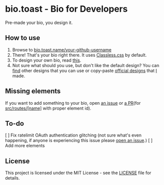 # bio.toast - Bio for Developers
Pre-made your bio, you design it.

## How to use
1. Browse to [bio.toast.name/your-github-username](https://bio.toast.name/_/self)
2. There! That's your bio right there. It uses [Classless.css](https://classless.de/) by default.
3. To design your own bio, read [this](https://github.com/lightly-toasted/my-bio.toast/blob/main/README.md).
4. Not sure what should you use, but don't like the default design? You can [find](https://github.com/search?q=%22my-bio.toast%22&type=repositories) other designs that you can use or copy-paste [official designs](https://gist.github.com/lightly-toasted/5935b3c0b2ea337fe579133d0fd5b4db) that [I](https://github.com/lightly-toasted) made.

## Missing elements
If you want to add something to your bio, open [an issue](https://github.com/lightly-toasted/my-bio.toast/issues/new) or [a PR](https://github.com/lightly-toasted/my-bio.toast/compare)(for [src/routes/\[name\]](src/routes/[name]) with proper element id).

## To-do
[ ] Fix ratelimit OAuth authentication glitching (not sure what's even happening, if anyone is experiencing this issue please [open an issue](https://github.com/lightly-toasted/my-bio.toast/issues/new).)
[ ] Add more elements

## License
This project is licensed under the MIT License - see the [LICENSE](LICENSE) file for details.
